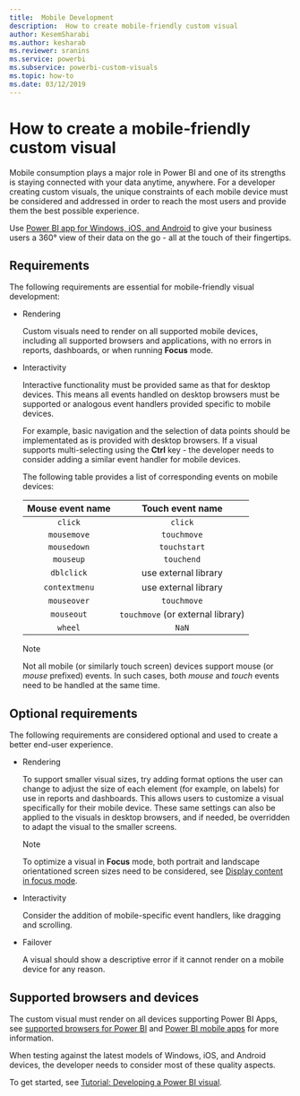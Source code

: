 ```yaml
---
title:  Mobile Development
description:  How to create mobile-friendly custom visual
author: KesemSharabi
ms.author: kesharab
ms.reviewer: sranins
ms.service: powerbi
ms.subservice: powerbi-custom-visuals
ms.topic: how-to
ms.date: 03/12/2019
---
```

# How to create a mobile-friendly custom visual
Mobile consumption plays a major role in Power BI and one of its strengths is staying connected with your data anytime, anywhere. For a developer creating custom visuals, the unique constraints of each mobile device must be considered and addressed in order to reach the most users and provide them the best possible experience.

Use [Power BI app for Windows, iOS, and Android](/power-bi/consumer/mobile/mobile-apps-for-mobile-devices) to give your business users a 360° view of their data on the go - all at the touch of their fingertips.

## Requirements

The following requirements are essential for mobile-friendly visual development:

- Rendering

  Custom visuals need to render on all supported mobile devices, including all supported browsers and applications, with no errors in reports, dashboards, or when running **Focus** mode. 

- Interactivity

  Interactive functionality must be provided same as that for desktop devices. This means all events handled on desktop browsers must be supported or analogous event handlers provided specific to mobile devices.
  
  For example, basic navigation and the selection of data points should be implementated as is provided with desktop browsers. If a visual supports multi-selecting using the **Ctrl** key - the developer needs to consider adding a similar event handler for mobile devices.

  The following table provides a list of corresponding events on mobile devices:

  | Mouse event name | Touch event name |
  |:----------------:|:----------------:|
  | `click` | `click` |
  | `mousemove` | `touchmove` |
  | `mousedown` | `touchstart` |
  | `mouseup` | `touchend` |
  | `dblclick` | use external library |
  | `contextmenu` | use external library |
  | `mouseover` | `touchmove` |
  | `mouseout` | `touchmove` (or external library) |
  | `wheel` | `NaN` |

  > [!NOTE]
  > Not all mobile (or similarly touch screen) devices support mouse (or *mouse* prefixed) events. In such cases, both *mouse* and *touch* events need to be handled at the same time.

## Optional requirements
The following requirements are considered optional and used to create a better end-user experience.

- Rendering

  To support smaller visual sizes, try adding format options the user can change to adjust the size of each element (for example, on labels) for use in reports and dashboards. This allows users to customize a visual specifically for their mobile device. These same settings can also be applied to the visuals in desktop browsers, and if needed, be overridden to adapt the visual to the smaller screens.

  > [!NOTE]
  > To optimize a visual in **Focus** mode, both portrait and landscape orientationed screen sizes need to be considered, see [Display content in focus mode](/power-bi/consumer/end-user-focus).

- Interactivity

  Consider the addition of mobile-specific event handlers, like dragging and scrolling.

- Failover

  A visual should show a descriptive error if it cannot render on a mobile device for any reason.

## Supported browsers and devices
The custom visual must render on all devices supporting Power BI Apps, see [supported browsers for Power BI](/power-bi/power-bi-browsers) and [Power BI mobile apps](/power-bi/consumer/mobile/mobile-apps-for-mobile-devices) for more information.

When testing against the latest models of Windows, iOS, and Android devices, the developer needs to consider most of these quality aspects.

To get started, see [Tutorial: Developing a Power BI visual](/power-bi/developer/visuals/custom-visual-develop-tutorial).

